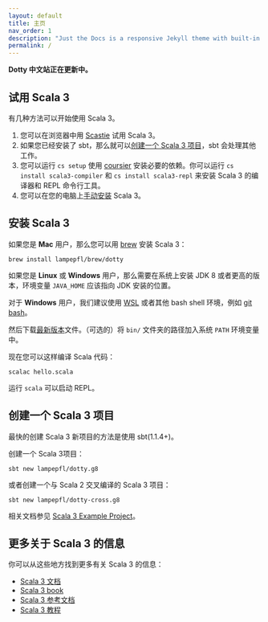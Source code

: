 ```yaml
---
layout: default
title: 主页
nav_order: 1
description: "Just the Docs is a responsive Jekyll theme with built-in search that is easily customizable and hosted on GitHub Pages."
permalink: /
---
```

**Dotty 中文站正在更新中。**

## 试用 Scala 3

有几种方法可以开始使用 Scala 3。

1. 您可以在浏览器中用 [Scastie](https://scastie.scala-lang.org/?target=dotty) 试用 Scala 3。
2. 如果您已经安装了 sbt，那么就可以[创建一个 Scala 3 项目](#%E5%88%9B%E5%BB%BA%E4%B8%80%E4%B8%AA-scala-3-%E9%A1%B9%E7%9B%AE)，sbt 会处理其他工作。
3. 您可以运行 `cs setup` 使用 [coursier](https://get-coursier.io/) 安装必要的依赖。你可以运行 `cs install scala3-compiler` 和 `cs install scala3-repl` 来安装 Scala 3 的编译器和 REPL 命令行工具。
4. 您可以在您的电脑上[手动安装](#%E5%AE%89%E8%A3%85-scala-3) Scala 3。

## 安装 Scala 3

如果您是 **Mac** 用户，那么您可以用 [brew](https://brew.sh/) 安装 Scala 3：

```
brew install lampepfl/brew/dotty
```

如果您是 **Linux** 或 **Windows** 用户，那么需要在系统上安装 JDK 8 或者更高的版本，环境变量 `JAVA_HOME` 应该指向 JDK 安装的位置。

对于 **Windows** 用户，我们建议使用 [WSL](https://docs.microsoft.com/en-us/windows/wsl/install-win10) 或者其他 bash shell 环境，例如 [git bash](https://gitforwindows.org/)。

然后下载[最新版本](https://github.com/lampepfl/dotty/releases)文件。（可选的）将 `bin/` 文件夹的路径加入系统 `PATH` 环境变量中。

现在您可以这样编译 Scala 代码：

```
scalac hello.scala
```

运行 `scala` 可以启动 REPL。

## 创建一个 Scala 3 项目

最快的创建 Scala 3 新项目的方法是使用 sbt(1.1.4+)。

创建一个 Scala 3项目：

```
sbt new lampepfl/dotty.g8
```

或者创建一个与 Scala 2 交叉编译的 Scala 3 项目：

```
sbt new lampepfl/dotty-cross.g8
```

相关文档参见 [Scala 3 Example Project](https://github.com/scala/scala3-example-project)。

## 更多关于 Scala 3 的信息

你可以从这些地方找到更多有关 Scala 3 的信息：

* [Scala 3 文档](https://docs.scala-lang.org/scala3/)
* [Scala 3 book](https://docs.scala-lang.org/scala3/book/introduction.html)
* [Scala 3 参考文档](https://dotty.epfl.ch/docs/index.html)
* [Scala 3 教程](https://docs.scala-lang.org/scala3/guides.html)